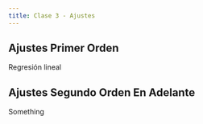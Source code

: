 ```yaml
---
title: Clase 3 - Ajustes
---
```


## Ajustes Primer Orden

Regresión lineal

## Ajustes Segundo Orden En Adelante

Something